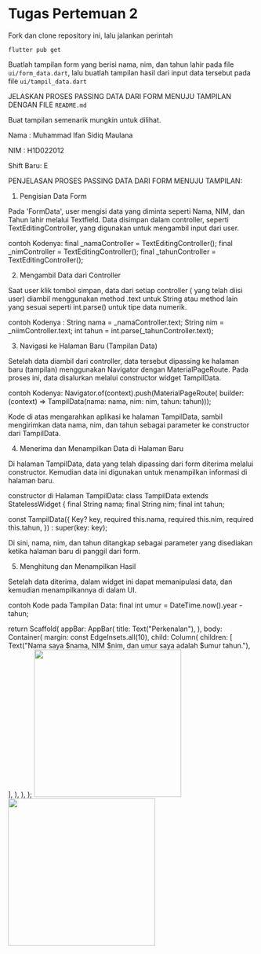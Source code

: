 # Tugas Pertemuan 2

Fork dan clone repository ini, lalu jalankan perintah 
```
flutter pub get
```
Buatlah tampilan form yang berisi nama, nim, dan tahun lahir pada file `ui/form_data.dart`, lalu buatlah tampilan hasil dari input data tersebut pada file `ui/tampil_data.dart`

JELASKAN PROSES PASSING DATA DARI FORM MENUJU TAMPILAN DENGAN FILE `README.md`

Buat tampilan semenarik mungkin untuk dilihat.


Nama : Muhammad Ifan Sidiq Maulana

NIM : H1D022012

Shift Baru: E

PENJELASAN PROSES PASSING DATA DARI FORM MENUJU TAMPILAN:

1. Pengisian Data Form

Pada 'FormData', user mengisi data yang diminta seperti Nama, NIM, dan Tahun lahir melalui Textfield. Data disimpan dalam controller, seperti TextEditingController, yang digunakan untuk mengambil input dari user.

contoh Kodenya:
final _namaController = TextEditingController();
final _nimController = TextEditingController();
final _tahunController = TextEditingController();

2. Mengambil Data dari Controller

Saat user klik tombol simpan, data dari setiap controller ( yang telah diisi user) diambil menggunakan method .text untuk String atau method lain yang sesuai seperti int.parse() untuk tipe data numerik.

contoh Kodenya :
String nama = _namaController.text;
String nim = _niimController.text;
int tahun = int.parse(_tahunController.text);

3. Navigasi ke Halaman Baru (Tampilan Data)

Setelah data diambil dari controller, data tersebut dipassing ke halaman baru (tampilan) menggunakan Navigator dengan MaterialPageRoute. Pada proses ini, data disalurkan melalui constructor widget TampilData.

contoh Kodenya:
Navigator.of(context).push(MaterialPageRoute(
    builder: (context) =>
        TampilData(nama: nama, nim: nim, tahun: tahun)));

Kode di atas mengarahkan aplikasi ke halaman TampilData, sambil mengirimkan data nama, nim, dan tahun sebagai parameter ke constructor dari TampilData.

4. Menerima dan Menampilkan Data di Halaman Baru

Di halaman TampilData, data yang telah dipassing dari form diterima melalui constructor. Kemudian data ini digunakan untuk menampilkan informasi di halaman baru.

constructor di Halaman TampilData:
class TampilData extends StatelessWidget {
  final String nama;
  final String nim;
  final int tahun;

  const TampilData({
    Key? key,
    required this.nama,
    required this.nim,
    required this.tahun,
  }) : super(key: key);

Di sini, nama, nim, dan tahun ditangkap sebagai parameter yang disediakan ketika halaman baru di panggil dari form.

5. Menghitung dan Menampilkan Hasil

Setelah data diterima, dalam widget ini dapat memanipulasi data, dan kemudian menampilkannya di dalam UI.

contoh Kode pada Tampilan Data:
final int umur = DateTime.now().year - tahun;

return Scaffold(
  appBar: AppBar(
    title: Text("Perkenalan"),
  ),
  body: Container(
    margin: const EdgeInsets.all(10),
    child: Column(
      children: [
        Text("Nama saya $nama, NIM $nim, dan umur saya adalah $umur tahun."),
      ],
    ),
  ),
);
<img src="https://github.com/user-attachments/assets/00dfeb68-76be-4ee4-a654-3eed9f260d5d" width="300">
<img src="https://github.com/user-attachments/assets/185fe208-33a7-4842-bfa5-53e9ece01093" width="300">



